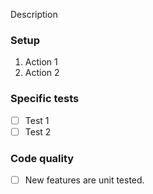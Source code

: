 Description

### Setup
1. Action 1
2. Action 2

### Specific tests
- [ ] Test 1
- [ ] Test 2

### Code quality
- [ ] New features are unit tested.
